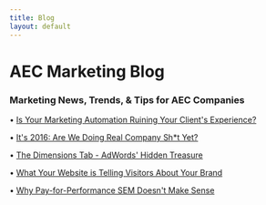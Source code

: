 ```yaml
---
title: Blog
layout: default
---
```


# AEC Marketing Blog

### Marketing News, Trends, & Tips for AEC Companies

• [Is Your Marketing Automation Ruining Your Client's Experience?](https://medium.com/@zac_heisey/is-your-marketing-automation-ruining-your-clients-experience-db26e2317393)

• [It's 2016: Are We Doing Real Company Sh*t Yet?](https://medium.com/@zac_heisey/its-2016-are-we-doing-real-company-sh-t-yet-a3f995bd63ed)

• [The Dimensions Tab - AdWords' Hidden Treasure](https://medium.com/@zac_heisey/the-dimensions-tab-adwords-hidden-treasure-5a1d830ace96)

• [What Your Website is Telling Visitors About Your Brand](https://medium.com/@zac_heisey/what-your-website-is-telling-visitors-about-your-brand-143a87de2096)

• [Why Pay-for-Performance SEM Doesn't Make Sense](https://medium.com/@zac_heisey/why-pay-for-performance-sem-doesnt-make-sense-d2206052b94f)
